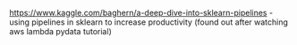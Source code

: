 https://www.kaggle.com/baghern/a-deep-dive-into-sklearn-pipelines - using pipelines in sklearn to increase productivity (found out after watching aws lambda pydata tutorial)

